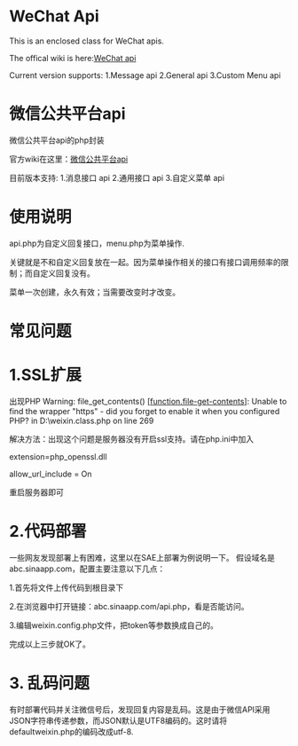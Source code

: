 WeChat Api
======
This is an enclosed class for WeChat apis.

The offical wiki is here:[WeChat api](http://admin.wechat.com/wiki/index.php?title=Main_Page)

Current version supports:
1.Message api
2.General api
3.Custom Menu api
 

微信公共平台api
======
微信公共平台api的php封装

官方wiki在这里：[微信公共平台api](http://mp.weixin.qq.com/wiki/ "微信公共平台api")

目前版本支持:
1.消息接口 api
2.通用接口 api
3.自定义菜单 api

使用说明
=====
api.php为自定义回复接口，menu.php为菜单操作.

关键就是不和自定义回复放在一起。因为菜单操作相关的接口有接口调用频率的限制；而自定义回复没有。

菜单一次创建，永久有效；当需要改变时才改变。


常见问题
======
# 1.SSL扩展 #

出现PHP Warning:  file_get_contents() [<a href='function.file-get-contents'>function.file-get-contents</a>]: Unable to find the wrapper &quot;https&quot; - did you forget to enable it when you configured PHP? in D:\weixin.class.php on line 269

解决方法：出现这个问题是服务器没有开启ssl支持。请在php.ini中加入

 extension=php_openssl.dll
 
 allow_url_include = On
 
重启服务器即可

# 2.代码部署 #

一些网友发现部署上有困难，这里以在SAE上部署为例说明一下。
假设域名是abc.sinaapp.com，配置主要注意以下几点：

1.首先将文件上传代码到根目录下

2.在浏览器中打开链接：abc.sinaapp.com/api.php，看是否能访问。

3.编辑weixin.config.php文件，把token等参数换成自己的。

完成以上三步就OK了。

# 3. 乱码问题 #
有时部署代码并关注微信号后，发现回复内容是乱码。这是由于微信API采用JSON字符串传递参数，而JSON默认是UTF8编码的。这时请将defaultweixin.php的编码改成utf-8.

